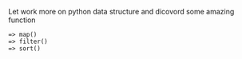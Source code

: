 Let work more on python data structure and dicovord some amazing function

	=> map()
	=> filter()
	=> sort()
